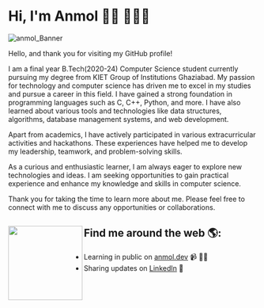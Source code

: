 # Hi, I'm Anmol 👋🏾 👩🏾‍💻


<img src="https://github.com/anmoldau50/Anmol_Readme/assets/112110166/f81b5e1a-0658-44a8-b91e-dda6a8ed2605" alt="anmol_Banner">




Hello, and thank you for visiting my GitHub profile!

I am a final year B.Tech(2020-24) Computer Science student currently pursuing my degree from KIET Group of Institutions Ghaziabad. My passion for technology and computer science has driven me to excel in my studies and pursue a career in this field.
I have gained a strong foundation in programming languages such as C, C++, Python, and more. I have also learned about various tools and technologies like data structures, algorithms, database management systems, and web development.

Apart from academics, I have actively participated in various extracurricular activities and hackathons. These experiences have helped me to develop my leadership, teamwork, and problem-solving skills.

As a curious and enthusiastic learner, I am always eager to explore new technologies and ideas. I am seeking opportunities to gain practical experience and enhance my knowledge and skills in computer science.

Thank you for taking the time to learn more about me. Please feel free to connect with me to discuss any opportunities or collaborations.

## Find me around the web 🌎: <a href="https://github.com/anmoldau50"><img align="left" width="150" height="150" src="https://github-production-user-asset-6210df.s3.amazonaws.com/112110166/269096874-6bea1068-7cb9-4442-a439-e24b23961d28.jpg?raw=true"></a>
- Learning in public on <a href="#example" alt="Coming Soon">anmol.dev</a> 📹 ✍🏾
- Sharing updates on <a href="https://www.linkedin.com/in/anmoldau50/">LinkedIn</a> 💼

